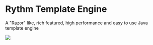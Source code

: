 Rythm Template Engine
======================

A "Razor" like, rich featured, high performance and easy to use Java template engine


[<img src="https://img.shields.io/travis/igmar/rythm2.svg"/>](https://travis-ci.org/igmar/rythm2)
